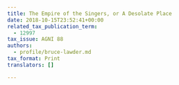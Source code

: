 ```yaml
---
title: The Empire of the Singers, or A Desolate Place
date: 2018-10-15T23:52:41+00:00
related_tax_publication_term:
  - 12997
tax_issue: AGNI 88
authors:
  - profile/bruce-lawder.md
tax_format: Print
translators: []

---
```

